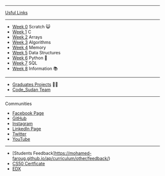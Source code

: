 ***
[Usful Links](https://mohamed-faroug.github.io/ap/curriculum/other/usefullinks/)

***
* [Week 0](https://mohamed-faroug.github.io/ap/curriculum/0/) Scratch 😺
* [Week 1](https://mohamed-faroug.github.io/ap/curriculum/1/) C
* [Week 2](https://mohamed-faroug.github.io/ap/curriculum/2/) Arrays
* [Week 3](https://mohamed-faroug.github.io/ap/curriculum/3/) Algorithms
* [Week 4](https://mohamed-faroug.github.io/ap/curriculum/4/) Memory
* [Week 5](https://mohamed-faroug.github.io/ap/curriculum/5/) Data Structures
* [Week 6](https://mohamed-faroug.github.io/ap/curriculum/6/) Python  🐍
* [Week 7](https://mohamed-faroug.github.io/ap/curriculum/7/) SQL
* [Week 8](https://mohamed-faroug.github.io/ap/curriculum/8/) Information 📚


***
* [Graduates Projects](https://mohamed-faroug.github.io/ap/curriculum/other/graduates/) 🧑‍🎓
* [Code_Sudan Team](https://mohamed-faroug.github.io/ap/curriculum/other/team/)


***

Communities

* [Facebook Page](https://www.facebook.com/codesudan)
* [GitHub](https://github.com/code-sudan)
* [Instagram](https://www.instagram.com/codesudan/)
* [LinkedIn Page](https://www.linkedin.com/company/66235022/)
* [Twitter](https://twitter.com/CodeSudan)
* [YouTube](https://www.youtube.com/channel/UCvw-oD093q--x27JrwNRhyw/)

***

* [Students Feedback]https://mohamed-faroug.github.io/ap/curriculum/other/feedback/)
* [CS50 Certficate ](https://mohamed-faroug.github.io/ap/curriculum/other/cs50Certficate/)
* [EDX ](https://courses.edx.org/courses/course-v1:HarvardX+CS50+X/course/)





